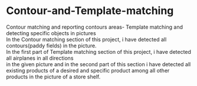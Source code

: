 # Contour-and-Template-matching
Contour matching and reporting contours areas- Template matching and detecting specific objects in pictures<br/>
In the Contour matching section of this project, i have detected all contours(paddy fields) in the picture.
<br/>In the first part of Template matching section of this project, i have detected all airplanes in all directions<br/>
in the given picture and in the second part of this section i have detected all existing products of a desired and specific product
among all other products in the picture of a store shelf.
